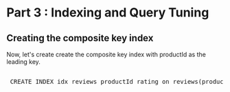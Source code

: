 # Part 3 : Indexing and Query Tuning

## Creating the composite key index
Now, let's create create the composite key index with productId as the leading key.

<pre id="example"> 
 CREATE INDEX idx_reviews_productId_rating on reviews(productId, rating) using GSI;
</pre>

